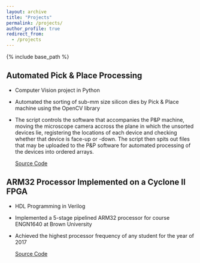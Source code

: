 ```yaml
---
layout: archive
title: "Projects"
permalink: /projects/
author_profile: true
redirect_from:
  - /projects
---
```


{% include base_path %}

Automated Pick & Place Processing
------
* Computer Vision project in Python
* Automated the sorting of sub-mm size silicon dies by Pick & Place machine using the OpenCV library
* The script controls the software that accompanies the P&P machine, moving the microscope camera accross the plane in which the unsorted devices lie, registering the locations of each device and checking whether that device is face-up or -down. The script then spits out files that may be uploaded to the P&P software for automated processing of the devices into ordered arrays.

  [Source Code](https://github.com/ssigurdsson/Pick-Place-Automation)

ARM32 Processor Implemented on a Cyclone II FPGA
------
* HDL Programming in Verilog
* Implemented a 5-stage pipelined ARM32 processor for course ENGN1640 at Brown University
* Achieved the highest processor frequency of any student for the year of 2017

  [Source Code](https://github.com/ssigurdsson/ARM32-in-Verilog)
